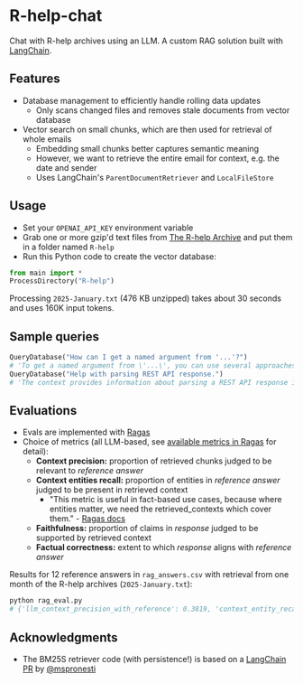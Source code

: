 # R-help-chat

Chat with R-help archives using an LLM. A custom RAG solution built with [LangChain](https://www.langchain.com/).

## Features

- Database management to efficiently handle rolling data updates
  - Only scans changed files and removes stale documents from vector database
- Vector search on small chunks, which are then used for retrieval of whole emails
  - Embedding small chunks better captures semantic meaning
  - However, we want to retrieve the entire email for context, e.g. the date and sender
  - Uses LangChain's `ParentDocumentRetriever` and `LocalFileStore`

## Usage

- Set your `OPENAI_API_KEY` environment variable
- Grab one or more gzip'd text files from [The R-help Archive](https://stat.ethz.ch/pipermail/r-help/) and put them in a folder named `R-help`
- Run this Python code to create the vector database:

```python
from main import *
ProcessDirectory("R-help")
```

Processing `2025-January.txt` (476 KB unzipped) takes about 30 seconds and uses 160K input tokens.

## Sample queries

```python
QueryDatabase("How can I get a named argument from '...'?")
# 'To get a named argument from \'...\', you can use several approaches as discussed in the context. Here are a few methods ...'
QueryDatabase("Help with parsing REST API response.")
# 'The context provides information about parsing a REST API response in JSON format using R. Specifically, it mentions that the response from the API endpoint is in JSON format and suggests using the `jsonlite` package to parse it. ...'
```

## Evaluations

- Evals are implemented with [Ragas](https://github.com/explodinggradients/ragas)
- Choice of metrics (all LLM-based, see [available metrics in Ragas](https://docs.ragas.io/en/stable/concepts/metrics/available_metrics/) for detail):
  - **Context precision:** proportion of retrieved chunks judged to be relevant to *reference answer*
  - **Context entities recall:** proportion of entities in *reference answer* judged to be present in retrieved context
    - "This metric is useful in fact-based use cases, because where entities matter, we need the retrieved_contexts which cover them." - [Ragas docs](https://docs.ragas.io/en/stable/concepts/metrics/available_metrics/context_entities_recall/)
  - **Faithfulness:** proportion of claims in *response* judged to be supported by retrieved context
  - **Factual correctness:** extent to which *response* aligns with *reference answer*

Results for 12 reference answers in `rag_answers.csv` with retrieval from one month of the R-help archives (`2025-January.txt`):

```python
python rag_eval.py
# {'llm_context_precision_with_reference': 0.3819, 'context_entity_recall': 0.2827, 'faithfulness': 0.8056, 'factual_correctness(mode=f1)': 0.6942}
```

## Acknowledgments

- The BM25S retriever code (with persistence!) is based on a [LangChain PR](https://github.com/langchain-ai/langchain/pull/28123) by [@mspronesti](https://github.com/mspronesti)
